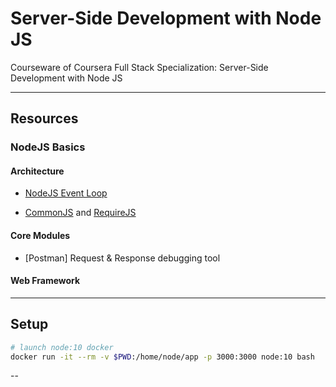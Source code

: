 # Server-Side Development with Node JS

Courseware of Coursera Full Stack Specialization: Server-Side Development with Node JS

---

## Resources

### NodeJS Basics

#### Architecture

* [NodeJS Event Loop](https://nodejs.org/en/docs/guides/event-loop-timers-and-nexttick/)

* [CommonJS](http://www.commonjs.org/) and [RequireJS](http://requirejs.org/)

#### Core Modules

* [Postman] Request & Response debugging tool

#### Web Framework

---

## Setup

```bash
# launch node:10 docker
docker run -it --rm -v $PWD:/home/node/app -p 3000:3000 node:10 bash
```
--